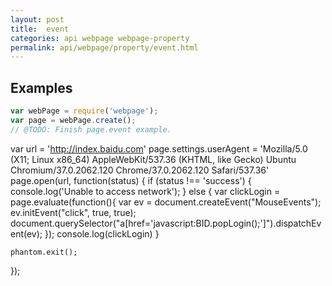 ```yaml
---
layout: post
title:  event
categories: api webpage webpage-property
permalink: api/webpage/property/event.html
---
```


## Examples

```javascript
var webPage = require('webpage');
var page = webPage.create();
// @TODO: Finish page.event example.
```
var url = 'http://index.baidu.com'
page.settings.userAgent = 'Mozilla/5.0 (X11; Linux x86_64) AppleWebKit/537.36 (KHTML, like Gecko) Ubuntu Chromium/37.0.2062.120 Chrome/37.0.2062.120 Safari/537.36'
page.open(url, function(status) {
	if (status !== 'success') {
		console.log('Unable to access network');
	} else {
		var clickLogin = page.evaluate(function(){
			var ev = document.createEvent("MouseEvents");
        			ev.initEvent("click", true, true);
			document.querySelector("a[href='javascript:BID.popLogin();']").dispatchEvent(ev);
		});
		console.log(clickLogin)
	}

  	phantom.exit();
});







